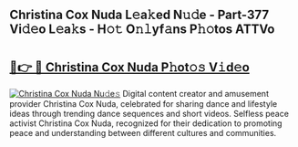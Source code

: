 ## Christina Cox Nuda L𝚎a𝚔ed N𝚞𝚍e - Part-377 Vi𝚍𝚎o L𝚎a𝚔s - H𝚘𝚝 O𝚗𝚕yf𝚊ns P𝚑𝚘tos ATTVo

# <h2><a href="http://kfcax6.oniu.top/?m=Christina+Cox+Nuda">🔗👉 🔴 Christina Cox Nuda P𝚑ot𝚘𝚜 V𝚒d𝚎o</a></h2>

[![Christina Cox Nuda Nu𝚍e𝚜](https://i.imgur.com/0qMVB7G.gif)](http://kfcax6.oniu.top/?m=Christina+Cox+Nuda)
Digital content creator and amusement provider Christina Cox Nuda, celebrated for sharing dance and lifestyle ideas through trending dance sequences and short videos. Selfless peace activist Christina Cox Nuda, recognized for their dedication to promoting peace and understanding between different cultures and communities.  
